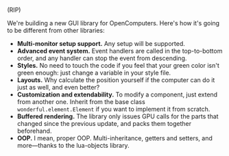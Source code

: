 (RIP)

We're building a new GUI library for OpenComputers. Here's how it's going to be
different from other libraries:

- **Multi-monitor setup support.** Any setup will be supported.
- **Advanced event system.** Event handlers are called in the top-to-bottom
  order, and any handler can stop the event from descending.
- **Styles.** No need to touch the code if you feel that your green color isn't
  green enough: just change a variable in your style file.
- **Layouts.** Why calculate the position yourself if the computer can do it
  just as well, and even better?
- **Customization and extendability.** To modify a component, just extend from
  another one. Inherit from the base class `wonderful.element.Element` if
  you want to implement it from scratch.
- **Buffered rendering.** The library only issues GPU calls for the parts that
  changed since the previous update, and packs them together beforehand.
- **OOP.** I mean, proper OOP. Multi-inheritance, getters and setters, and
  more—thanks to the lua-objects library.

